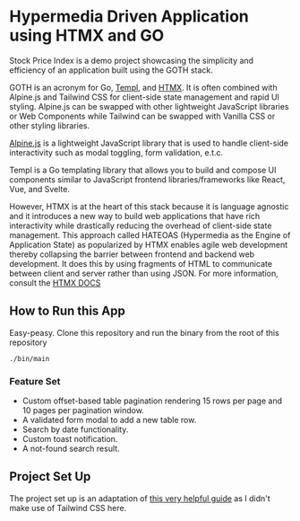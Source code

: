 # Hypermedia Driven Application using HTMX and GO

Stock Price Index is a demo project showcasing the simplicity and efficiency of an application built using the GOTH stack.

GOTH is an acronym for Go, [Templ](https://templ.guide/), and [HTMX](https://htmx.org/). It is often combined with Alpine.js and Tailwind CSS
for client-side state management and rapid UI styling. Alpine.js can be swapped with other lightweight JavaScript
libraries or Web Components while Tailwind can be swapped with Vanilla CSS or other styling libraries.

[Alpine.js](https://alpinejs.dev/) is a lightweight JavaScript library that is used to handle client-side interactivity such as 
modal toggling, form validation, e.t.c.

Templ is a Go templating library that allows you to build and compose UI components similar to JavaScript frontend
libraries/frameworks like React, Vue, and Svelte.

However, HTMX is at the heart of this stack because it is language agnostic and it introduces a new way to build web
applications that have rich interactivity while drastically reducing the overhead of client-side state management.
This approach called HATEOAS (Hypermedia as the Engine of Application State) as popularized by HTMX enables agile
web development thereby collapsing the barrier between frontend and backend web development. It does this by using
fragments of HTML to communicate between client and server rather than using JSON. For more information, consult the
[HTMX DOCS](https://htmx.org/docs)

## How to Run this App

Easy-peasy. Clone this repository and run the binary from the root of this repository

```shell
./bin/main
```

### Feature Set

- Custom offset-based table pagination rendering 15 rows per page and 10 pages per pagination window.
- A validated form modal to add a new table row.
- Search by date functionality.
- Custom toast notification.
- A not-found search result.

## Project Set Up

The project set up is an adaptation of [this very helpful guide](https://medium.com/ostinato-rigore/go-htmx-templ-tailwind-complete-project-setup-hot-reloading-2ca1ba6c28be) as I didn't make use of Tailwind CSS here.
